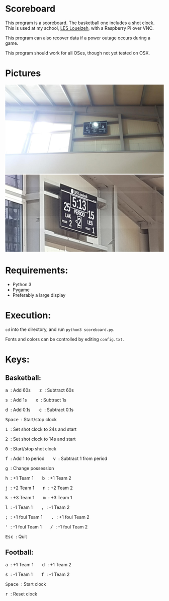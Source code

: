 # Scoreboard
This program is a scoreboard. The basketball one includes a shot clock. This is used at my school, [LES Loueizeh](lesbg.com), with a Raspberry Pi over VNC.

This program can also recover data if a power outage occurs during a game.

This program should work for all OSes, though not yet tested on OSX.

# Pictures
<img src="images/1.jpg">
<img src="images/2.jpg">

# Requirements:
* Python 3
* Pygame
* Preferably a large display

# Execution:
`cd` into the directory, and run `python3 scoreboard.py`.

Fonts and colors can be controlled by editing `config.txt`.

# Keys:

## Basketball:
<kbd> a </kbd>: Add 60s &nbsp;&nbsp;&nbsp;&nbsp;&nbsp; <kbd> z </kbd>: Subtract 60s

<kbd> s </kbd>: Add 1s &nbsp;&nbsp;&nbsp;&nbsp;&nbsp; <kbd> x </kbd>: Subtract 1s

<kbd> d </kbd>: Add 0.1s &nbsp;&nbsp;&nbsp;&nbsp;&nbsp; <kbd> c </kbd>: Subtract 0.1s

<kbd> Space </kbd>: Start/stop clock

<kbd> 1 </kbd>: Set shot clock to 24s and start

<kbd> 2 </kbd>: Set shot clock to 14s and start

<kbd> 0 </kbd>: Start/stop shot clock

<kbd> f </kbd>: Add 1 to period &nbsp;&nbsp;&nbsp;&nbsp;&nbsp; <kbd> v </kbd>: Subtract 1 from period

<kbd> g </kbd>: Change possession

<kbd> h </kbd>: +1 Team 1 &nbsp;&nbsp;&nbsp;&nbsp;&nbsp; <kbd> b </kbd>: +1 Team 2

<kbd> j </kbd>: +2 Team 1 &nbsp;&nbsp;&nbsp;&nbsp;&nbsp; <kbd> n </kbd>: +2 Team 2

<kbd> k </kbd>: +3 Team 1 &nbsp;&nbsp;&nbsp;&nbsp;&nbsp; <kbd> m </kbd>: +3 Team 1

<kbd> l </kbd>: -1 Team 1 &nbsp;&nbsp;&nbsp;&nbsp;&nbsp; <kbd> , </kbd>: -1 Team 2

<kbd> ; </kbd>: +1 foul Team 1 &nbsp;&nbsp;&nbsp;&nbsp;&nbsp; <kbd> . </kbd>: +1 foul Team 2

<kbd> ' </kbd>: -1 foul Team 1 &nbsp;&nbsp;&nbsp;&nbsp;&nbsp; <kbd> / </kbd>: -1 foul Team 2

<kbd> Esc </kbd>: Quit

## Football:

<kbd> a </kbd>: +1 Team 1 &nbsp;&nbsp;&nbsp;&nbsp;&nbsp; <kbd> d </kbd>: +1 Team 2

<kbd> s </kbd>: -1 Team 1 &nbsp;&nbsp;&nbsp;&nbsp;&nbsp; <kbd> f </kbd>: -1 Team 2

<kbd> Space </kbd>: Start clock

<kbd> r </kbd>: Reset clock